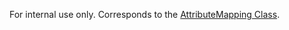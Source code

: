 For internal use only.
Corresponds to the [AttributeMapping Class](https://msdn.microsoft.com/library/microsoft.xrm.sdk.attributemapping.aspx).
